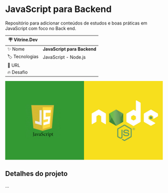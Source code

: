 # JavaScript para Backend

Repositório para adicionar conteúdos de estudos e boas práticas em JavaScript com foco no Back
end.

| :placard: Vitrine.Dev |     |
| -------------  | --- |
| :sparkles: Nome        | **JavaScript para Backend**
| :label: Tecnologias | JavaScript - Node.js
| :rocket: URL         | 
| :fire: Desafio     | 

<!-- Inserir imagem com a #vitrinedev ao final do link -->
![](./files/javascript-code.jpg?text=banner+JavaScript+para+Backend+#vitrinedev)

## Detalhes do projeto

...
